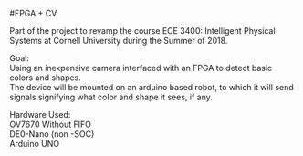 #FPGA + CV

Part of the project to revamp the course ECE 3400: Intelligent Physical Systems at Cornell University during the Summer of 2018. <br />

Goal:<br />
Using an inexpensive camera interfaced with an FPGA to detect basic colors and shapes.<br />
The device will be mounted on an arduino based robot, to which it will send signals signifying what color and shape it sees, if any.<br />

Hardware Used:<br />
OV7670 Without FIFO<br />
DE0-Nano (non -SOC)<br />
Arduino UNO<br />




